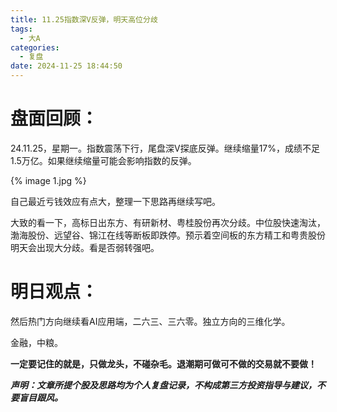 ```yaml
---
title: 11.25指数深V反弹，明天高位分歧
tags:
  - 大A
categories:
  - 复盘
date: 2024-11-25 18:44:50
---
```




# 盘面回顾：

24.11.25，星期一。指数震荡下行，尾盘深V探底反弹。继续缩量17%，成绩不足1.5万亿。如果继续缩量可能会影响指数的反弹。

{% image 1.jpg %}

自己最近亏钱效应有点大，整理一下思路再继续写吧。

大致的看一下，高标日出东方、有研新材、粤桂股份再次分歧。中位股快速淘汰，渤海股份、远望谷、锦江在线等断板即跌停。预示着空间板的东方精工和粤贵股份明天会出现大分歧。看是否弱转强吧。



# 明日观点：

然后热门方向继续看AI应用端，二六三、三六零。独立方向的三维化学。

金融，中粮。



**一定要记住的就是，只做龙头，不碰杂毛。退潮期可做可不做的交易就不要做！**



***声明：文章所提个股及思路均为个人复盘记录，不构成第三方投资指导与建议，不要盲目跟风。***
